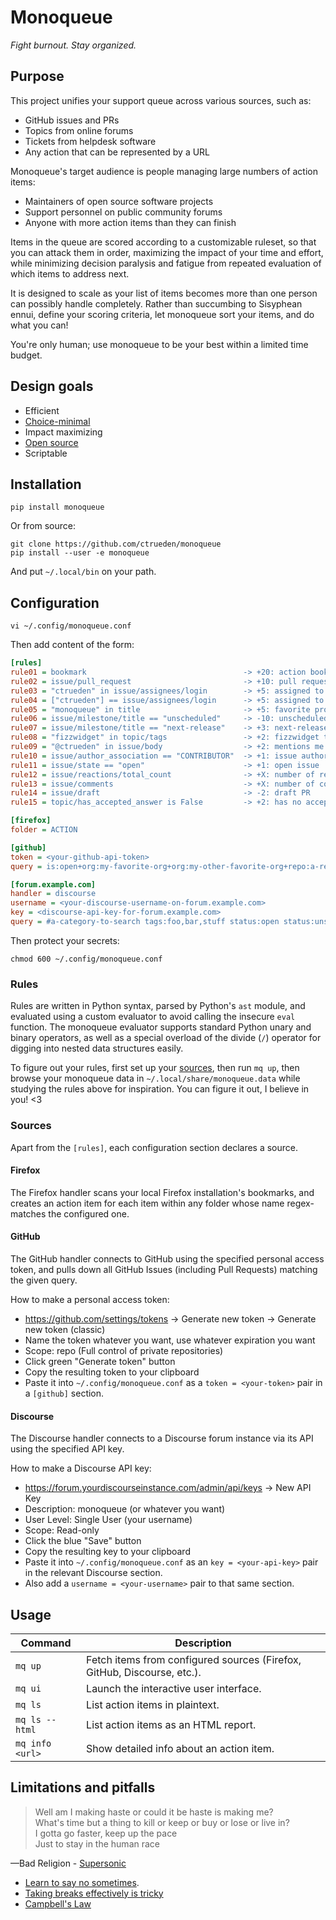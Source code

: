 # Monoqueue

*Fight burnout. Stay organized.*

## Purpose

This project unifies your support queue across various sources, such as:

* GitHub issues and PRs
* Topics from online forums
* Tickets from helpdesk software
* Any action that can be represented by a URL

Monoqueue's target audience is people managing large numbers of action items:

* Maintainers of open source software projects
* Support personnel on public community forums
* Anyone with more action items than they can finish

Items in the queue are scored according to a customizable ruleset, so that
you can attack them in order, maximizing the impact of your time and effort,
while minimizing decision paralysis and fatigue from repeated evaluation of
which items to address next.

It is designed to scale as your list of items becomes more than one person can
possibly handle completely. Rather than succumbing to Sisyphean ennui, define
your scoring criteria, let monoqueue sort your items, and do what you can!

You're only human; use monoqueue to be your best within a limited time budget.

## Design goals

* Efficient
* [Choice-minimal](https://tim.blog/2008/02/06/the-choice-minimal-lifestyle-6-formulas-for-more-output-and-less-overwhelm/)
* Impact maximizing
* [Open source](UNLICENSE)
* Scriptable

## Installation

```shell
pip install monoqueue
```

Or from source:

```shell
git clone https://github.com/ctrueden/monoqueue
pip install --user -e monoqueue
```

And put `~/.local/bin` on your path.

## Configuration

```shell
vi ~/.config/monoqueue.conf
```

Then add content of the form:

```ini
[rules]
rule01 = bookmark                                   -> +20: action bookmark
rule02 = issue/pull_request                         -> +10: pull request
rule03 = "ctrueden" in issue/assignees/login        -> +5: assigned to me
rule04 = ["ctrueden"] == issue/assignees/login      -> +5: assigned to only me
rule05 = "monoqueue" in title                       -> +5: favorite project (monoqueue)
rule06 = issue/milestone/title == "unscheduled"     -> -10: unscheduled milestone
rule07 = issue/milestone/title == "next-release"    -> +3: next-release milestone
rule08 = "fizzwidget" in topic/tags                 -> +2: fizzwidget tag
rule09 = "@ctrueden" in issue/body                  -> +2: mentions me
rule10 = issue/author_association == "CONTRIBUTOR"  -> +1: issue author is non-member
rule11 = issue/state == "open"                      -> +1: open issue
rule12 = issue/reactions/total_count                -> +X: number of reactions
rule13 = issue/comments                             -> +X: number of comments
rule14 = issue/draft                                -> -2: draft PR
rule15 = topic/has_accepted_answer is False         -> +2: has no accepted answer

[firefox]
folder = ACTION

[github]
token = <your-github-api-token>
query = is:open+org:my-favorite-org+org:my-other-favorite-org+repo:a-repo-I-manage

[forum.example.com]
handler = discourse
username = <your-discourse-username-on-forum.example.com>
key = <discourse-api-key-for-forum.example.com>
query = #a-category-to-search tags:foo,bar,stuff status:open status:unsolved
```

Then protect your secrets:

```shell
chmod 600 ~/.config/monoqueue.conf
```

### Rules

Rules are written in Python syntax, parsed by Python's `ast` module, and evaluated
using a custom evaluator to avoid calling the insecure `eval` function. The monoqueue
evaluator supports standard Python unary and binary operators, as well as a special
overload of the divide (`/`) operator for digging into nested data structures easily.

To figure out your rules, first set up your [sources](#sources), then run `mq up`,
then browse your monoqueue data in `~/.local/share/monoqueue.data` while studying
the rules above for inspiration. You can figure it out, I believe in you! <3

### Sources

Apart from the `[rules]`, each configuration section declares a source.

#### Firefox

The Firefox handler scans your local Firefox installation's bookmarks, and
creates an action item for each item within any folder whose name regex-matches
the configured one.

#### GitHub

The GitHub handler connects to GitHub using the specified personal access token,
and pulls down all GitHub Issues (including Pull Requests) matching the given query.

How to make a personal access token:
- https://github.com/settings/tokens &rarr; Generate new token &rarr; Generate new token (classic)
- Name the token whatever you want, use whatever expiration you want
- Scope: repo (Full control of private repositories)
- Click green "Generate token" button
- Copy the resulting token to your clipboard
- Paste it into `~/.config/monoqueue.conf`
  as a `token = <your-token>` pair in a `[github]` section.

#### Discourse

The Discourse handler connects to a Discourse forum instance via its API using
the specified API key.

How to make a Discourse API key:
- https://forum.yourdiscourseinstance.com/admin/api/keys &rarr; New API Key
- Description: monoqueue (or whatever you want)
- User Level: Single User (your username)
- Scope: Read-only
- Click the blue "Save" button
- Copy the resulting key to your clipboard
- Paste it into `~/.config/monoqueue.conf`
  as an `key = <your-api-key>` pair in the relevant Discourse section.
- Also add a `username = <your-username>` pair to that same section.

## Usage

Command          | Description
-----------------|------------
`mq up`          | Fetch items from configured sources (Firefox, GitHub, Discourse, etc.).
`mq ui`          | Launch the interactive user interface.
`mq ls`          | List action items in plaintext.
`mq ls --html`   | List action items as an HTML report.
`mq info <url>`  | Show detailed info about an action item.

## Limitations and pitfalls

> Well am I making haste or could it be haste is making me?  
> What's time but a thing to kill or keep or buy or lose or live in?  
> I gotta go faster, keep up the pace  
> Just to stay in the human race

&mdash;Bad Religion - [Supersonic](https://youtu.be/D0RKVCH6O0o)

* [Learn to say no sometimes](https://jamesclear.com/saying-no).
* [Taking breaks effectively is tricky](https://www.personneltoday.com/hr/breaks-from-work-mental-fatigue-study/)
* [Campbell's Law](https://en.wikipedia.org/wiki/Campbell%27s_law)
